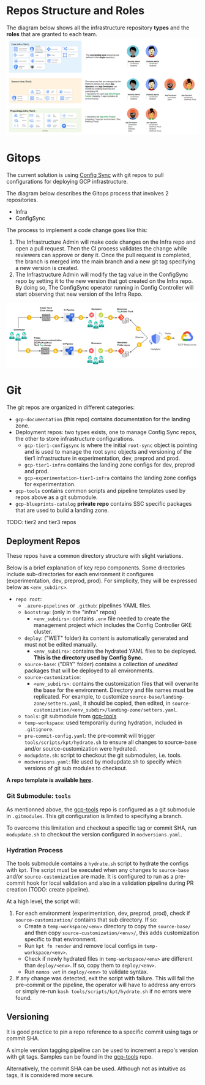 # Repos Structure and Roles
The diagram below shows all the infrastructure repository **types** and the **roles** that are granted to each team.
![img](img/tiers.png)

# Gitops
The current solution is using [Config Sync](https://cloud.google.com/anthos-config-management/docs/config-sync-overview) with git repos to pull configurations for deploying GCP infrastructure.

The diagram below describes the Gitops process that involves 2 repositories. 
- Infra
- ConfigSync

The process to implement a code change goes like this:

1. The Infrastructure Admin will make code changes on the Infra repo and open a pull request. Then the CI process validates the change while reviewers can approve or deny it. Once the pull request is completed, the branch is merged into the main branch and a new git tag specifying a new version is created.
2. The Infrastructure Admin will modify the tag value in the ConfigSync repo by setting it to the new version that got created on the Infra repo. By doing so, The ConfigSync operator running in Config Controller will start observing that new version of the Infra Repo. 
 &nbsp;

![img](img/gitops.png)

# Git 

The git repos are organized in different categories:
- `gcp-documentation` (this repo) contains documentation for the landing zone.
- Deployment repos: two types exists, one to manage Config Sync repos, the other to store infrastructure configurations.
    - `gcp-tier1-configsync` is where the initial `root-sync` object is pointing and is used to manage the root sync objects and versioning of the tier1 infrastructure in experimentation, dev, preprod and prod.
    - `gcp-tier1-infra` contains the landing zone configs for dev, preprod and prod.
    - `gcp-experimentation-tier1-infra` contains the landing zone configs for experimentation.
- `gcp-tools` contains common scripts and pipeline templates used by repos above as a git submodule.
- `gcp-blueprints-catalog` **private repo** contains SSC specific packages that are used to build a landing zone.

TODO: tier2 and tier3 repos

## Deployment Repos
These repos have a common directory structure with slight variations. 

Below is a brief explanation of key repo components.  Some directories include sub-directories for each environment it configures (experimentation, dev, preprod, prod).  For simplicity, they will be expressed below as `<env_subdirs>`.

- `repo root`:
    - `.azure-pipelines` or `.github`: pipelines YAML files.
    - `bootstrap`: (only in the "infra" repos)
        - `<env_subdirs>`: contains `.env` file needed to create the management project which includes the Config Controller GKE cluster.
    - `deploy`: ("WET" folder) its content is automatically generated and must not be edited manually.
        - `<env_subdirs>`: contains the hydrated YAML files to be deployed.  **This is the directory used by Config Sync.**
    - `source-base`: ("DRY" folder) contains a collection of *unedited* packages that will be deployed to all environments.  
    - `source-customization`:
        - `<env_subdirs>`: contains the customization files that will overwrite the base for the environment.  Directory and file names must be replicated.  For example, to customize `source-base/landing-zone/setters.yaml`, it should be copied, then edited, in `source-customization/<env_subdir>/landing-zone/setters.yaml`. 
    - `tools`: git submodule from [gcp-tools](https://github.com/ssc-spc-ccoe-cei/gcp-tools)
    - `temp-workspace`: used temporarily during hydration, included in `.gitignore`.
    - `pre-commit-config.yaml`: the pre-commit will trigger `tools/scripts/kpt/hydrate.sh` to ensure all changes to source-base and/or source-customization were hydrated.
    - `modupdate.sh`: script to checkout the git submodules, i.e. tools.
    - `modversions.yaml`: file used by modupdate.sh to specify which versions of git sub modules to checkout.

**A repo template is available [here](https://github.com/ssc-spc-ccoe-cei/gcp-repo-template).**

### Git Submodule: `tools`
As mentionned above, the [gcp-tools](https://github.com/ssc-spc-ccoe-cei/gcp-tools) repo is configured as a git submodule in `.gitmodules`.  This git configuration is limited to specifying a branch.

To overcome this limitation and checkout a specific tag or commit SHA, run `modupdate.sh` to checkout the version configured in `modversions.yaml`.

### Hydration Process

The tools submodule contains a `hydrate.sh` script to hydrate the configs with `kpt`.  The script must be executed when any changes to `source-base` and/or `source-customization` are made.  It is configured to run as a pre-commit hook for local validation and also in a validation pipeline during PR creation (TODO: create pipeline).

At a high level, the script will:
1. For each environment (experimentation, dev, preprod, prod), check if `source-customization/` contains that sub directory.  If so:
    - Create a `temp-workspace/<env>` directory to copy the `source-base/` and then copy `source-customization/<env>/`, this adds customization specific to that environment.
    - Run `kpt fn render` and remove local configs in `temp-workspace/<env>`.
    - Check if newly hydrated files in `temp-workspace/<env>` are different than `deploy/<env>`.  If so, copy them to `deploy/<env>`.
    - Run `nomos vet` in `deploy/<env>` to validate syntax.
1. If any change was detected, exit the script with failure.  This will fail the pre-commit or the pipeline, the operator will have to address any errors or simply re-run `bash tools/scripts/kpt/hydrate.sh` if no errors were found.

## Versioning

It is good practice to pin a repo reference to a specific commit using tags or commit SHA.

A simple version tagging pipeline can be used to increment a repo's version with git tags.  Samples can be found in the [gcp-tools](https://github.com/ssc-spc-ccoe-cei/gcp-tools/tree/main/pipeline-samples/version-tagging) repo.

Alternatively, the commit SHA can be used.  Although not as intuitive as tags, it is considered more secure.